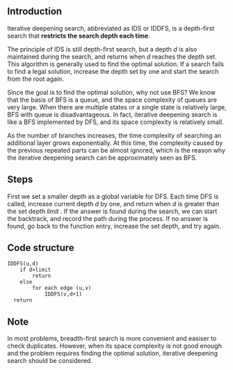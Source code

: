 ## Introduction

Iterative deepening search, abbreviated as IDS or IDDFS, is a depth-first search that **restricts the search depth each time**. 

The principle of IDS is still depth-first search, but a depth $d$ is also maintained during the search, and returns when $d$ reaches the depth set. This algorithm is generally used to find the optimal solution. If a search fails to find a legal solution, increase the depth set by one and start the search from the root again.

Since the goal is to find the optimal solution, why not use BFS? We know that the basis of BFS is a queue, and the space complexity of queues are very large. When there are multiple states or a single state is relatively large, BFS with queue is disadvantageous. In fact, iterative deepening search is like a BFS implemented by DFS, and its space complexity is relatively small.

As the number of branches increases, the time complexity of searching an additional layer grows exponentially. At this time, the complexity caused by the previous repeated parts can be almost ignored, which is the reason why the iterative deepening search can be approximately seen as BFS.

## Steps

First we set a smaller depth as a global variable for DFS. Each time DFS is called, increase current depth $d$ by one, and return when $d$ is greater than the set depth $\textit{limit}$ . If the answer is found during the search, we can start the backtrack, and record the path during the process. If no answer is found, go back to the function entry, increase the set depth, and try again.

## Code structure

```text
IDDFS(u,d)
    if d>limit
        return
    else
        for each edge (u,v)
            IDDFS(v,d+1)
  return
```

## Note

In most problems, breadth-first search is more convenient and easiser to check duplicates. However, when its space complexity is not good enough and the problem requires finding the optimal solution, iterative deepening search should be considered.
